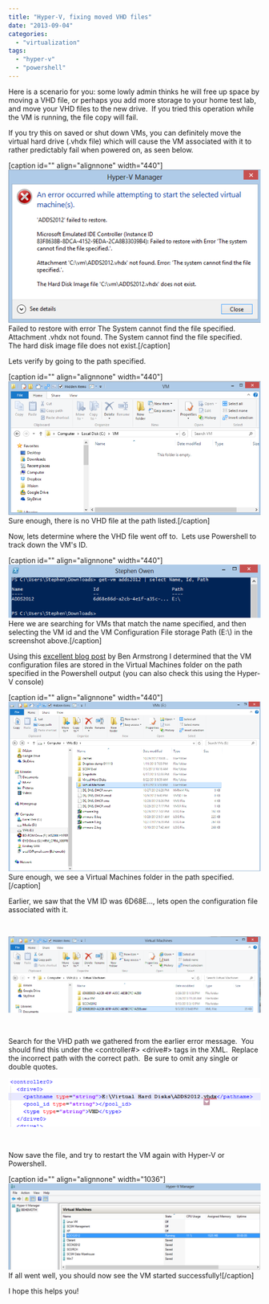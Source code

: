 ```yaml
---
title: "Hyper-V, fixing moved VHD files"
date: "2013-09-04"
categories: 
  - "virtualization"
tags: 
  - "hyper-v"
  - "powershell"
---
```


Here is a scenario for you: some lowly admin thinks he will free up space by moving a VHD file, or perhaps you add more storage to your home test lab, and move your VHD files to the new drive.  If you tried this operation while the VM is running, the file copy will fail.

If you try this on saved or shut down VMs, you can definitely move the virtual hard drive (.vhdx file) which will cause the VM associated with it to rather predictably fail when powered on, as seen below.

\[caption id="" align="alignnone" width="440"\][![1](images/11.png "An error occurred while attempting to start the selected Virtual Machine")](http://foxdeploy.files.wordpress.com/2013/09/11.png) Failed to restore with error The System cannot find the file specified.  
Attachment .vhdx not found. The System cannot find the file specified.  
The hard disk image file does not exist.\[/caption\]

Lets verify by going to the path specified.

\[caption id="" align="alignnone" width="440"\][![2](images/21.png)](http://foxdeploy.files.wordpress.com/2013/09/21.png) Sure enough, there is no VHD file at the path listed.\[/caption\]

Now, lets determine where the VHD file went off to.  Lets use Powershell to track down the VM's ID.

\[caption id="" align="alignnone" width="440"\][![3](images/31.png)](http://foxdeploy.files.wordpress.com/2013/09/31.png) Here we are searching for VMs that match the name specified, and then selecting the VM id and the VM Configuration File storage Path (E:\\) in the screenshot above.\[/caption\]

Using this [excellent blog post](http://blogs.msdn.com/b/virtual_pc_guy/archive/2010/03/10/understanding-where-your-virtual-machine-files-are-hyper-v.aspx) by Ben Armstrong I determined that the VM configuration files are stored in the Virtual Machines folder on the path specified in the Powershell output (you can also check this using the Hyper-V console)

\[caption id="" align="alignnone" width="440"\][![4](images/41.png)](http://foxdeploy.files.wordpress.com/2013/09/41.png) Sure enough, we see a Virtual Machines folder in the path specified.\[/caption\]

Earlier, we saw that the VM ID was 6D68E..., lets open the configuration file associated with it.

 

[![5](images/5.png)](http://foxdeploy.files.wordpress.com/2013/09/5.png)

 

Search for the VHD path we gathered from the earlier error message.  You should find this under the <controller#> <drive#> tags in the XML.  Replace the incorrect path with the correct path.  Be sure to omit any single or double quotes.

[![6](images/6.png)](http://foxdeploy.files.wordpress.com/2013/09/6.png)

 

Now save the file, and try to restart the VM again with Hyper-V or Powershell.

\[caption id="" align="alignnone" width="1036"\][![7](images/7.png)](http://foxdeploy.files.wordpress.com/2013/09/7.png) If all went well, you should now see the VM started successfully!\[/caption\]

I hope this helps you!

